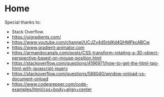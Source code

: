 # Home

Special thanks to:
* Stack Overflow.
* https://uigradients.com/
* https://www.youtube.com/channel/UCJZv4d5rbIKd4QHMPkcABCw
* https://www.gradient-animator.com
* https://armandocanals.com/posts/CSS-transform-rotating-a-3D-object-perspective-based-on-mouse-position.html
* https://stackoverflow.com/questions/4196971/how-to-get-the-html-tag-html-with-javascript-jquery
* https://stackoverflow.com/questions/588040/window-onload-vs-document-onload
* https://www.codegrepper.com/code-examples/html/css+body+align+center

